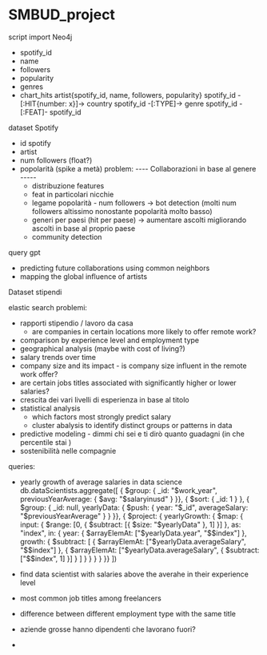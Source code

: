 # SMBUD_project

script import Neo4j
- spotify_id
- name
- followers
- popularity
- genres
- chart_hits
          artist{spotify_id, name, followers, popularity}
          spotify_id -[:HIT{number: x}]-> country
          spotify_id -[:TYPE]-> genre
          spotify_id -[:FEAT]- spotify_id

dataset Spotify
- id spotify
- artist
- num followers (float?)
- popolarità (spike a metà)
problem:
  ---- Collaborazioni in base al genere -----
  - distribuzione features
  - feat in particolari nicchie
  - legame popolarità - num followers -> bot detection (molti num followers altissimo nonostante popolarità molto basso)
  - generi per paesi (hit per paese) -> aumentare ascolti migliorando ascolti in base al proprio paese
  - community detection

query gpt
  - predicting future collaborations using common neighbors
  - mapping the global influence of artists

Dataset stipendi

elastic search
problemi:
  - rapporti stipendio / lavoro da casa
      - are companies in certain locations more likely to offer remote work?
  - comparison by experience level and employment type
  - geographical analysis (maybe with cost of living?)
  - salary trends over time
  - company size and its impact
        - is company size influent in the remote work offer?
  - are certain jobs titles associated with significantly higher or lower salaries?
  - crescita dei vari livelli di esperienza in base al titolo
  - statistical analysis
      - which factors most strongly predict salary
      - cluster abalysis to identify distinct groups or patterns in data
  - predictive modeling
        - dimmi chi sei e ti dirò quanto guadagni (in che percentile stai )
  - sostenibilità nelle compagnie
    
queries:
  - yearly growth of average salaries in data science
      db.dataScientists.aggregate([
  { $group: {
      _id: "$work_year",
      previousYearAverage: { $avg: "$salaryinusd" }
  }},
  { $sort: { _id: 1 } },
  { $group: {
      _id: null,
      yearlyData: { $push: { year: "$_id", averageSalary: "$previousYearAverage" } }
  }},
  { $project: {
      yearlyGrowth: {
          $map: {
              input: { $range: [0, { $subtract: [{ $size: "$yearlyData" }, 1] }] },
              as: "index",
              in: {
                  year: { $arrayElemAt: ["$yearlyData.year", "$$index"] },
                  growth: {
                      $subtract: [
                          { $arrayElemAt: ["$yearlyData.averageSalary", "$$index"] },
                          { $arrayElemAt: ["$yearlyData.averageSalary", { $subtract: ["$$index", 1] }] }
                      ]
                  }
              }
          }
      }
  }}
])

  - find data scientist with salaries above the averahe in their experience level
  - most common job titles among freelancers
  - difference between different employment type with the same title
  - aziende grosse hanno dipendenti che lavorano fuori?
  - 
